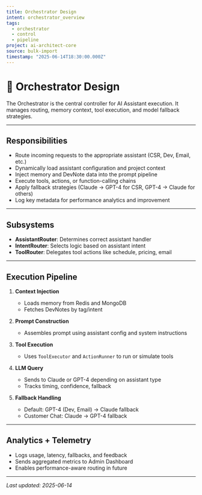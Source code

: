 ```yaml
---
title: Orchestrator Design
intent: orchestrator_overview
tags:
  - orchestrator
  - control
  - pipeline
project: ai-architect-core
source: bulk-import
timestamp: "2025-06-14T18:30:00.000Z"
---
```


# 🧠 Orchestrator Design

The Orchestrator is the central controller for AI Assistant execution. It manages routing, memory context, tool execution, and model fallback strategies.

---

## Responsibilities

- Route incoming requests to the appropriate assistant (CSR, Dev, Email, etc.)
- Dynamically load assistant configuration and project context
- Inject memory and DevNote data into the prompt pipeline
- Execute tools, actions, or function-calling chains
- Apply fallback strategies (Claude → GPT-4 for CSR, GPT-4 → Claude for others)
- Log key metadata for performance analytics and improvement

---

## Subsystems

- **AssistantRouter**: Determines correct assistant handler
- **IntentRouter**: Selects logic based on assistant intent
- **ToolRouter**: Delegates tool actions like schedule, pricing, email

---

## Execution Pipeline

1. **Context Injection**

   - Loads memory from Redis and MongoDB
   - Fetches DevNotes by tag/intent

2. **Prompt Construction**

   - Assembles prompt using assistant config and system instructions

3. **Tool Execution**

   - Uses `ToolExecutor` and `ActionRunner` to run or simulate tools

4. **LLM Query**

   - Sends to Claude or GPT-4 depending on assistant type
   - Tracks timing, confidence, fallback

5. **Fallback Handling**
   - Default: GPT-4 (Dev, Email) → Claude fallback
   - Customer Chat: Claude → GPT-4 fallback

---

## Analytics + Telemetry

- Logs usage, latency, fallbacks, and feedback
- Sends aggregated metrics to Admin Dashboard
- Enables performance-aware routing in future

---

_Last updated: 2025-06-14_
